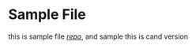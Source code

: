 # Sample File
this is sample file [*repo*](https://github.com/sungung/learn), and sample
this is cand version

